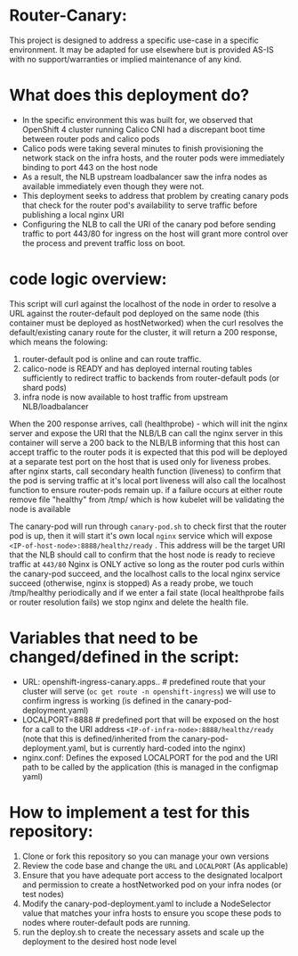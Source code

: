 # Router-Canary:

This project is designed to address a specific use-case in a specific environment. It may be adapted for use elsewhere but is provided AS-IS
with no support/warranties or implied maintenance of any kind. 

# What does this deployment do?

- In the specific environment this was built for, we observed that OpenShift 4 cluster running Calico CNI had a discrepant boot time between router pods and calico pods
- Calico pods were taking several minutes to finish provisioning the network stack on the infra hosts, and the router pods were immediately binding to port 443 on the host node
- As a result, the NLB upstream loadbalancer saw the infra nodes as available immediately even though they were not.
- This deployment seeks to address that problem by creating canary pods that check for the router pod's availability to serve traffic before publishing a local nginx URI
- Configuring the NLB to call the URI of the canary pod before sending traffic to port 443/80 for ingress on the host will grant more control over the process and prevent traffic loss on boot.


# code logic overview:

This script will curl against the localhost of the node in order to resolve a URL against the router-default pod deployed on the same node (this container must be deployed as hostNetworked)
when the curl resolves the default/existing canary route for the cluster, it will return a 200 response, which means the folowing:

1. router-default pod is online and can route traffic.
2. calico-node is READY and has deployed internal routing tables sufficiently to redirect traffic to backends from router-default pods (or shard pods)
3. infra node is now available to host traffic from upstream NLB/loadbalancer

When the 200 response arrives, call (healthprobe) - which will init the nginx server and expose the URI that the NLB/LB can call
the nginx server in this container will serve a 200 back to the NLB/LB informing that this host can accept traffic to the router pods
it is expected that this pod will be deployed at a separate test port on the host that is used only for liveness probes.
after nginx starts, call secondary health function (liveness) to confirm that the pod is serving traffic at it's local port
liveness will also call the localhost function to ensure router-pods remain up.
if a failure occurs at either route remove file "healthy" from /tmp/ which is how kubelet will be validating the node is available

The canary-pod will run through `canary-pod.sh` to check first that the router pod is up, then it will start it's own local `nginx` service which will expose 
`<IP-of-host-node>:8888/healthz/ready` . This address will be the target URI that the NLB should call to confirm that the host node is ready to recieve traffic at `443/80`
Nginx is ONLY active so long as the router pod curls within the canary-pod succeed, and the localhost calls to the local nginx service succeed (otherwise, nginx is stopped)
As a ready probe, we touch /tmp/healthy periodically and if we enter a fail state (local healthprobe fails or router resolution fails) we stop nginx and delete the health file.

# Variables that need to be changed/defined in the script:

- URL: openshift-ingress-canary.apps.<yourcluster>.<yourdomain> # predefined route that your cluster will serve (`oc get route -n openshift-ingress`) we will use to confirm ingress is working
	 (is defined in the canary-pod-deployment.yaml)
- LOCALPORT=8888 # predefined port that will be exposed on the host for a call to the URI address `<IP-of-infra-node>:8888/healthz/ready`
     (note that this is defined/inherited from the canary-pod-deployment.yaml, but is currently hard-coded into the nginx)
- nginx.conf: Defines the exposed LOCALPORT for the pod and the URI path to be called by the application
     (this is managed in the configmap yaml)

# How to implement a test for this repository:

1. Clone or fork this repository so you can manage your own versions
2. Review the code base and change the `URL` and `LOCALPORT` (As applicable)
3. Ensure that you have adequate port access to the designated localport and permission to create a hostNetworked pod on your infra nodes (or test nodes)
4. Modify the canary-pod-deployment.yaml to include a NodeSelector value that matches your infra hosts to ensure you scope these pods to nodes where router-default pods are running.
4. run the deploy.sh to create the necessary assets and scale up the deployment to the desired host node level
